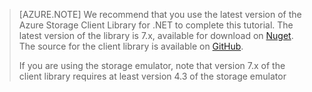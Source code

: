 >[AZURE.NOTE] We recommend that you use the latest version of the Azure Storage Client Library for .NET to complete this tutorial. The latest version of the library is 7.x, available for download on [Nuget](https://www.nuget.org/packages/WindowsAzure.Storage/). The source for the client library is available on [GitHub](https://github.com/Azure/azure-storage-net).
>
>If you are using the storage emulator, note that version 7.x of the client library requires at least version 4.3 of the storage emulator 

